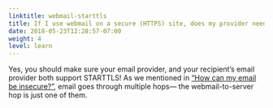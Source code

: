 ```yaml
---
linktitle: webmail-starttls
title: If I use webmail on a secure (HTTPS) site, does my provider need to use STARTTLS too?
date: 2018-05-23T12:28:57-07:00
weight: 4
level: learn
---
```


Yes, you should make sure your email provider, and your recipient’s email provider both support STARTTLS! As we mentioned in [“How can my email be insecure?”](#insecure), email goes through multiple hops— the webmail-to-server hop is just one of them.
